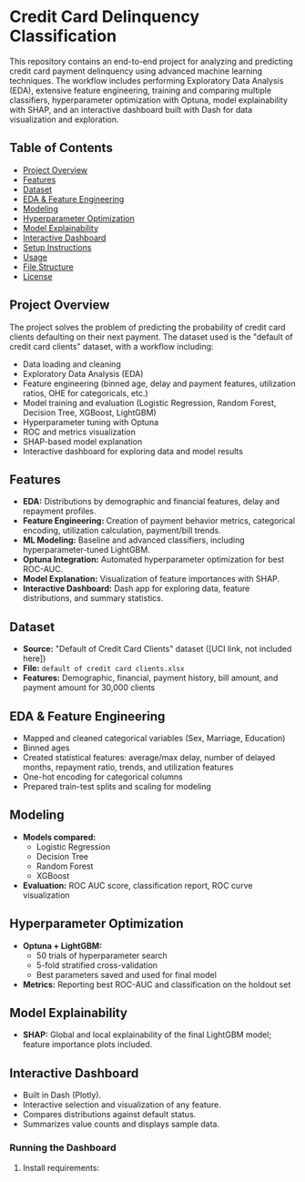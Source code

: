 # Credit Card Delinquency Classification

This repository contains an end-to-end project for analyzing and predicting credit card payment delinquency using advanced machine learning techniques. The workflow includes performing Exploratory Data Analysis (EDA), extensive feature engineering, training and comparing multiple classifiers, hyperparameter optimization with Optuna, model explainability with SHAP, and an interactive dashboard built with Dash for data visualization and exploration.

## Table of Contents

- [Project Overview](#project-overview)
- [Features](#features)
- [Dataset](#dataset)
- [EDA & Feature Engineering](#eda--feature-engineering)
- [Modeling](#modeling)
- [Hyperparameter Optimization](#hyperparameter-optimization)
- [Model Explainability](#model-explainability)
- [Interactive Dashboard](#interactive-dashboard)
- [Setup Instructions](#setup-instructions)
- [Usage](#usage)
- [File Structure](#file-structure)
- [License](#license)

## Project Overview

The project solves the problem of predicting the probability of credit card clients defaulting on their next payment. The dataset used is the "default of credit card clients" dataset, with a workflow including:
- Data loading and cleaning
- Exploratory Data Analysis (EDA)
- Feature engineering (binned age, delay and payment features, utilization ratios, OHE for categoricals, etc.)
- Model training and evaluation (Logistic Regression, Random Forest, Decision Tree, XGBoost, LightGBM)
- Hyperparameter tuning with Optuna
- ROC and metrics visualization
- SHAP-based model explanation
- Interactive dashboard for exploring data and model results

## Features

- **EDA:** Distributions by demographic and financial features, delay and repayment profiles.
- **Feature Engineering:** Creation of payment behavior metrics, categorical encoding, utilization calculation, payment/bill trends.
- **ML Modeling:** Baseline and advanced classifiers, including hyperparameter-tuned LightGBM.
- **Optuna Integration:** Automated hyperparameter optimization for best ROC-AUC.
- **Model Explanation:** Visualization of feature importances with SHAP.
- **Interactive Dashboard:** Dash app for exploring data, feature distributions, and summary statistics.

## Dataset

- **Source:** "Default of Credit Card Clients" dataset ([UCI link, not included here])
- **File:** `default of credit card clients.xlsx`
- **Features:** Demographic, financial, payment history, bill amount, and payment amount for 30,000 clients

## EDA & Feature Engineering

- Mapped and cleaned categorical variables (Sex, Marriage, Education)
- Binned ages
- Created statistical features: average/max delay, number of delayed months, repayment ratio, trends, and utilization features
- One-hot encoding for categorical columns
- Prepared train-test splits and scaling for modeling

## Modeling

- **Models compared:** 
  - Logistic Regression
  - Decision Tree
  - Random Forest
  - XGBoost
- **Evaluation:** ROC AUC score, classification report, ROC curve visualization

## Hyperparameter Optimization

- **Optuna + LightGBM:** 
  - 50 trials of hyperparameter search
  - 5-fold stratified cross-validation
  - Best parameters saved and used for final model
- **Metrics:** Reporting best ROC-AUC and classification on the holdout set

## Model Explainability

- **SHAP:** Global and local explainability of the final LightGBM model; feature importance plots included.

## Interactive Dashboard

- Built in Dash (Plotly).
- Interactive selection and visualization of any feature.
- Compares distributions against default status.
- Summarizes value counts and displays sample data.

### Running the Dashboard

1. Install requirements:
